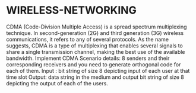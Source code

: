 # WIRELESS-NETWORKING
CDMA (Code-Division Multiple Access) is a spread spectrum multiplexing technique.
In second-generation (2G) and third generation (3G) wireless communications, it refers to any of several protocols. 
As the name suggests, CDMA is a type of multiplexing that enables several signals to share a single transmission channel, making the best use of the available bandwidth.
Implement CDMA
Scenario details: 8 senders and their corresponding receivers and you need to generate orthogonal code for each of them.
Input : bit string of size 8 depicting input of each user at that time slot
Output: data string in the medium and output bit string of size 8 depicting the output of each of the users.
